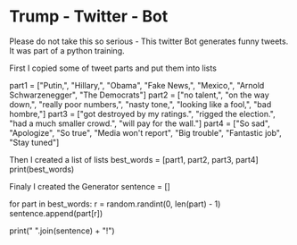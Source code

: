 # Trump - Twitter - Bot
Please do not take this so serious - This twitter Bot generates funny tweets. 
It was part of a python training. 


First I copied some of tweet parts and put them into lists

part1 = ["Putin,", "Hillary,", "Obama", "Fake News,", "Mexico,", "Arnold Schwarzenegger", "The Democrats"]
part2 = ["no talent,", "on the way down,", "really poor numbers,", "nasty tone,", "looking like a fool,", "bad hombre,"]
part3 = ["got destroyed by my ratings.", "rigged the election.", "had a much smaller crowd.", "will pay for the wall."]
part4 = ["So sad", "Apologize", "So true", "Media won't report", "Big trouble", "Fantastic job", "Stay tuned"]

Then I created a list of lists 
best_words = [part1, part2, part3, part4]
print(best_words)

Finaly I created the Generator
sentence = []

for part in best_words:
    r = random.randint(0, len(part) - 1)
    sentence.append(part[r])

print(" ".join(sentence) + "!")
